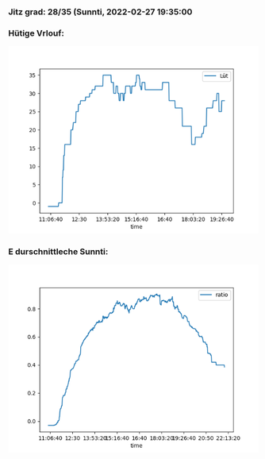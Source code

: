 ### Jitz grad: 28/35 (Sunnti, 2022-02-27 19:35:00

### Hütige Vrlouf:
![Graph](Today.png)

### E durschnittleche Sunnti:
![Graph](Sunnti.png)